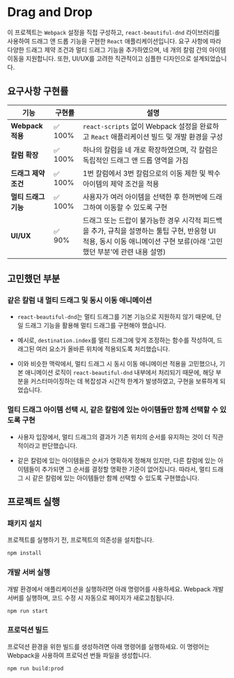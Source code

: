# Drag and Drop

이 프로젝트는 `Webpack` 설정을 직접 구성하고, `react-beautiful-dnd` 라이브러리를 사용하여 드래그 앤 드롭 기능을 구현한 `React` 애플리케이션입니다. 요구 사항에 따라 다양한 드래그 제약 조건과 멀티 드래그 기능을 추가하였으며, 네 개의 칼럼 간의 아이템 이동을 지원합니다. 또한, UI/UX를 고려한 직관적이고 심플한 디자인으로 설계되었습니다.

## 요구사항 구현률

| 기능 | 구현률 | 설명 |
| ---- | ---------- | ----- |
| **Webpack 적용** | ✅ 100% | `react-scripts` 없이 Webpack 설정을 완료하고 `React` 애플리케이션 빌드 및 개발 환경을 구성 |
| **칼럼 확장** | ✅ 100% | 하나의 칼럼을 네 개로 확장하였으며, 각 칼럼은 독립적인 드래그 앤 드롭 영역을 가짐 |
| **드래그 제약 조건** | ✅ 100% | 1번 칼럼에서 3번 칼럼으로의 이동 제한 및 짝수 아이템의 제약 조건을 적용 |
| **멀티 드래그 기능** | ✅ 100% | 사용자가 여러 아이템을 선택한 후 한꺼번에 드래그하여 이동할 수 있도록 구현 |
| **UI/UX** | ✅ 90% | 드래그 또는 드랍이 불가능한 경우 시각적 피드백을 추가, 규칙을 설명하는 툴팁 구현, 반응형 UI 적용, 동시 이동 애니메이션 구현 보류(아래 '고민했던 부분'에 관련 내용 설명) |

## 고민했던 부분

### 같은 칼럼 내 멀티 드래그 및 동시 이동 애니메이션

   - `react-beautiful-dnd`는 멀티 드래그를 기본 기능으로 지원하지 않기 때문에, 단일 드래그 기능을 활용해 멀티 드래그를 구현해야 했습니다.
  
   - 예시로, `destination.index`를 멀티 드래그에 맞게 조정하는 함수를 작성하여, 드래그된 여러 요소가 올바른 위치에 적용되도록 처리했습니다.
  
   - 이와 비슷한 맥락에서, 멀티 드래그 시 동시 이동 애니메이션 적용을 고민했으나, 기본 애니메이션 로직이 `react-beautiful-dnd` 내부에서 처리되기 때문에, 해당 부분을 커스터마이징하는 데 복잡성과 시간적 한계가 발생하였고, 구현을 보류하게 되었습니다.

###  멀티 드래그 아이템 선택 시, 같은 칼럼에 있는 아이템들만 함께 선택할 수 있도록 구현

   - 사용자 입장에서, 멀티 드래그의 결과가 기존 위치의 순서를 유지하는 것이 더 직관적이라고 판단했습니다.

   - 같은 칼럼에 있는 아이템들은 순서가 명확하게 정해져 있지만, 다른 칼럼에 있는 아이템들이 추가되면 그 순서를 결정할 명확한 기준이 없어집니다. 따라서, 멀티 드래그 시 같은 칼럼에 있는 아이템들만 함께 선택할 수 있도록 구현했습니다. 

## 프로젝트 실행

### 패키지 설치

프로젝트를 실행하기 전, 프로젝트의 의존성을 설치합니다.

```bash
npm install
```

### 개발 서버 실행

개발 환경에서 애플리케이션을 실행하려면 아래 명령어를 사용하세요. Webpack 개발 서버를 실행하며, 코드 수정 시 자동으로 페이지가 새로고침됩니다.

```bash
npm run start
```

### 프로덕션 빌드

프로덕션 환경을 위한 빌드를 생성하려면 아래 명령어를 실행하세요. 이 명령어는 Webpack을 사용하여 프로덕션 번들 파일을 생성합니다.

```bash
npm run build:prod
```
